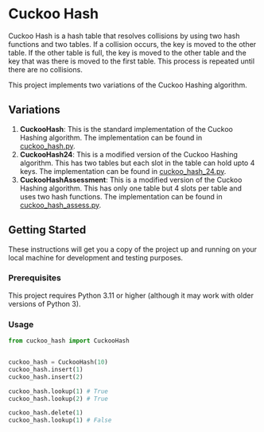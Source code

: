 # Cuckoo Hash

Cuckoo Hash is a hash table that resolves collisions by using two hash functions and two tables. If a collision occurs, the key is moved to the other table. If the other table is full, the key is moved to the other table and the key that was there is moved to the first table. This process is repeated until there are no collisions.

This project implements two variations of the Cuckoo Hashing algorithm.

## Variations

1. **CuckooHash**: This is the standard implementation of the Cuckoo Hashing algorithm. The implementation can be found in [cuckoo_hash.py](cuckoo_hash.py).
2. **CuckooHash24**: This is a modified version of the Cuckoo Hashing algorithm. This has two tables but each slot in the table can hold upto 4 keys. The implementation can be found in [cuckoo_hash_24.py](cuckoo_hash_24.py).
3. **CuckooHashAssessment**: This is a modified version of the Cuckoo Hashing algorithm. This has only one table but 4 slots per table and uses two hash functions. The implementation can be found in [cuckoo_hash_assess.py](cuckoo_hash_assess.py).

## Getting Started

These instructions will get you a copy of the project up and running on your local machine for development and testing purposes.

### Prerequisites

This project requires Python 3.11 or higher (although it may work with older versions of Python 3).

### Usage

```python
from cuckoo_hash import CuckooHash


cuckoo_hash = CuckooHash(10)
cuckoo_hash.insert(1)
cuckoo_hash.insert(2)

cuckoo_hash.lookup(1) # True
cuckoo_hash.lookup(2) # True

cuckoo_hash.delete(1)
cuckoo_hash.lookup(1) # False
```
